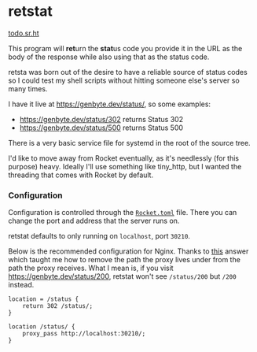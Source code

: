 # retstat
[todo.sr.ht][tickets]

[tickets]: https://todo.sr.ht/~genbyte/retstat

This program will **ret**urn the **stat**us code you provide it in the URL as
the body of the response while also using that as the status code.

retsta was born out of the desire to have a reliable source of status codes so I
could test my shell scripts without hitting someone else's server so many times.

I have it live at <https://genbyte.dev/status/>, so some examples:

- <https://genbyte.dev/status/302> returns Status 302
- <https://genbyte.dev/status/500> returns Status 500

There is a very basic service file for systemd in the root of the source tree.

I'd like to move away from Rocket eventually, as it's needlessly (for this
purpose) heavy. Ideally I'll use something like tiny_http, but I wanted the
threading that comes with Rocket by default.

### Configuration
Configuration is controlled through the [`Rocket.toml`](Rocket.toml) file. There
you can change the port and address that the server runs on.

retstat defaults to only running on `localhost`, port `30210`.

Below is the recommended configuration for Nginx.
Thanks to [this][so] answer which taught me how to remove the path the proxy
lives under from the path the proxy receives. What I mean is, if you visit
<https://genbyte.dev/status/200>, retstat won't see `/status/200` but `/200`
instead.

[so]: https://serverfault.com/a/562850/524425

```nginx
location = /status {
	return 302 /status/;
}

location /status/ {
	proxy_pass http://localhost:30210/;
}
```
